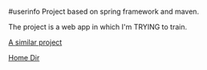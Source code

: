#userinfo
Project based on spring framework and maven.

The project is a web app in which I'm TRYING to train.

[A similar project](https://github.com/Skevary/RestService)

[Home Dir](https://github.com/Skevary/JavaWebExamples)